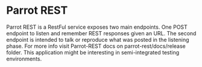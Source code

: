 # Parrot REST

Parrot REST is a RestFul service exposes two main endpoints. One POST endpoint to listen and remember REST responses given an URL. The second endpoint is intended to talk or reproduce what was posted in the listening phase. For more info visit Parrot-REST docs on parrot-rest/docs/release folder. This application might be interesting in semi-integrated testing environments.